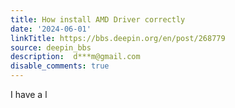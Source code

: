 ```yaml
---
title: How install AMD Driver correctly
date: '2024-06-01'
linkTitle: https://bbs.deepin.org/en/post/268779
source: deepin_bbs
description:  d***m@gmail.com 
disable_comments: true
---
```

I have a l
